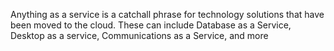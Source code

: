 Anything as a service is a catchall phrase for technology solutions that have been moved to the cloud. These can include Database as a Service, Desktop as a service, Communications as a Service, and more